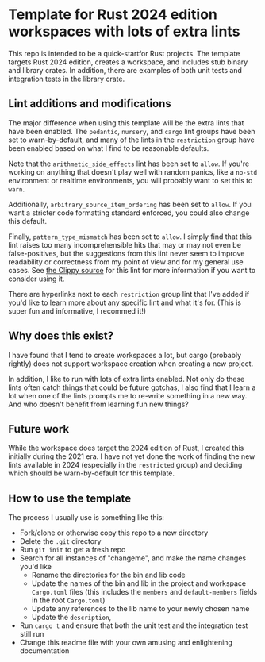 # Template for Rust 2024 edition workspaces with lots of extra lints

This repo is intended to be a quick-startfor Rust projects. The template targets Rust 2024 edition,
creates a workspace, and includes stub binary and library crates. In addition, there are examples
of both unit tests and integration tests in the library crate.

## Lint additions and modifications

The major difference when using this template will be the extra lints that have been enabled. The
`pedantic`, `nursery`, and `cargo` lint groups have been set to warn-by-default, and many of the
lints in the `restriction` group have been enabled based on what I find to be reasonable defaults.

Note that the `arithmetic_side_effects` lint has been set to `allow`. If you're working on anything
that doesn't play well with random panics, like a `no-std` environment or realtime environments,
you will probably want to set this to `warn`.

Additionally, `arbitrary_source_item_ordering` has been set to `allow`. If you want a stricter code
formatting standard enforced, you could also change this default.

Finally, `pattern_type_mismatch` has been set to `allow`. I simply find that this lint raises too
many incomprehensible hits that may or may not even be false-positives, but the suggestions from
this lint never seem to improve readability or correctness from my point of view and for my general
use cases. See [the Clippy source](https://github.com/rust-lang/rust-clippy/blob/master/clippy_lints/src/pattern_type_mismatch.rs)
for this lint for more information if you want to consider using it.

There are hyperlinks next to each `restriction` group lint that I've added if you'd like to learn
more about any specific lint and what it's for. (This is super fun and informative, I recommed it!)

## Why does this exist?

I have found that I tend to create workspaces a lot, but cargo (probably rightly) does not support
workspace creation when creating a new project.

In addition, I like to run with lots of extra lints enabled. Not only do these lints often catch
things that could be future gotchas, I also find that I learn a lot when one of the lints prompts
me to re-write something in a new way. And who doesn't benefit from learning fun new things?

## Future work

While the workspace does target the 2024 edition of Rust, I created this initially during the 2021
era. I have not yet done the work of finding the new lints available in 2024 (especially in the
`restricted` group) and deciding which should be warn-by-default for this template.

## How to use the template

The process I usually use is something like this:

* Fork/clone or otherwise copy this repo to a new directory
* Delete the `.git` directory
* Run `git init` to get a fresh repo
* Search for all instances of "changeme", and make the name changes you'd like
    * Rename the directories for the bin and lib code
    * Update the names of the bin and lib in the project and workspace `Cargo.toml` files (this includes the `members` and `default-members` fields in the root `Cargo.toml`)
    * Update any references to the lib name to your newly chosen name
    * Update the `description`, 
* Run `cargo t` and ensure that both the unit test and the integration test still run
* Change this readme file with your own amusing and enlightening documentation